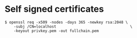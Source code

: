 Self signed certificates
========================

    $ openssl req -x509 -nodes -days 365 -newkey rsa:2048 \
        -subj /CN=localhost                                 \
        -keyout privkey.pem -out fullchain.pem
